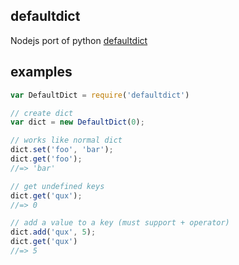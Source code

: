 defaultdict
-----------

Nodejs port of python [defaultdict](http://docs.python.org/2/library/collections.html#collections.defaultdict)

examples
--------

```javascript
var DefaultDict = require('defaultdict')

// create dict
var dict = new DefaultDict(0);

// works like normal dict
dict.set('foo', 'bar');
dict.get('foo');
//=> 'bar'

// get undefined keys
dict.get('qux');
//=> 0

// add a value to a key (must support + operator)
dict.add('qux', 5);
dict.get('qux')
//=> 5
```
